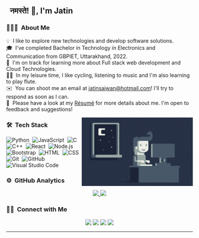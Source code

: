 ##  &nbsp; नमस्ते! 🙏, I'm Jatin

### 👨🏻‍💻 &nbsp;About Me

💡 &nbsp;I like to explore new technologies and develop software solutions.  
🎓 &nbsp;I've completed Bachelor in Technology in Electronics and Communication from GBPIET, Uttarakhand, 2022.  
🌱 &nbsp;I'm on track for learning more about Full stack web development and Cloud Technologies.  
🚴‍♂️ &nbsp;In my leisure time, I like cycling, listening to music and I'm also learning to play flute.  
✉️ &nbsp;You can shoot me an email at jatinsajwan@hotmail.com! I'll try to respond as soon as I can.  
📄 &nbsp;Please have a look at my [Résumé](https://drive.google.com/file/d/1nyYyiDb19-h69O9MaUWJkROju66FqElo/view?usp=sharing) for more details about me. I'm open to feedback and suggestions!  

<img alt="Night Coding" src="https://github.com/jatinsajwan3841/jatinsajwan3841/raw/main/Night-Coding.gif" align="right"/>

### 🛠 &nbsp;Tech Stack

![Python](https://img.shields.io/badge/-Python-05122A?style=flat&logo=python)&nbsp;
![JavaScript](https://img.shields.io/badge/-JavaScript-05122A?style=flat&logo=javascript)&nbsp;
![C](https://img.shields.io/badge/-C-05122A?style=flat&logo=C&logoColor=A8B9CC)&nbsp;
![C++](https://img.shields.io/badge/-C++-05122A?style=flat&logo=C%2B%2B&logoColor=00599C)&nbsp;
![React](https://img.shields.io/badge/-React-05122A?style=flat&logo=react)&nbsp;
![Node.js](https://img.shields.io/badge/-Node.js-05122A?style=flat&logo=node.js)&nbsp;
![Bootstrap](https://img.shields.io/badge/-Bootstrap-05122A?style=flat&logo=bootstrap&logoColor=563D7C)&nbsp;
![HTML](https://img.shields.io/badge/-HTML-05122A?style=flat&logo=HTML5)&nbsp;
![CSS](https://img.shields.io/badge/-CSS-05122A?style=flat&logo=CSS3&logoColor=1572B6)&nbsp;
![Git](https://img.shields.io/badge/-Git-05122A?style=flat&logo=git)&nbsp;
![GitHub](https://img.shields.io/badge/-GitHub-05122A?style=flat&logo=github)&nbsp;
![Visual Studio Code](https://img.shields.io/badge/-Visual%20Studio%20Code-05122A?style=flat&logo=visual-studio-code&logoColor=007ACC)&nbsp;


### ⚙️ &nbsp;GitHub Analytics

<p align="center">
<a href="https://github.com/jatinsajwan3841" target="_blank" rel="noreferrer">
<img src="https://github-readme-stats-eight-theta.vercel.app/api?username=jatinsajwan3841&show_icons=true&theme=algolia&include_all_commits=true&count_private=true"/>
<img src="https://github-readme-stats-eight-theta.vercel.app/api/top-langs/?username=jatinsajwan3841&layout=compact&langs_count=8&theme=algolia"/>
</a>
</p>

### 🤝🏻 &nbsp;Connect with Me

<p align="center">
<a href="https://jatinsajwan3841.github.io/portfolio/"><img src="https://img.shields.io/badge/-jatin_portfolio-3423A6?style=flat&logo=Google-Chrome&logoColor=white"/></a>
<a href="https://www.linkedin.com/in/jatin-kumar-9138141b4/"><img src="https://img.shields.io/badge/-Jatin Kumar-0077B5?style=flat&logo=Linkedin&logoColor=white"/></a>
<a href="mailto:jatinsajwan@hotmail.com"><img src="https://img.shields.io/badge/-jatinsajwan@hotmail.com-6565e2?style=flat&logo=maildotru&logoColor=white"/></a>
<a href="https://www.instagram.com/jatin_3841/"><img src="https://img.shields.io/badge/-@jatin_3841-E4405F?style=flat&logo=Instagram&logoColor=white"/></a>
</p>

-----
